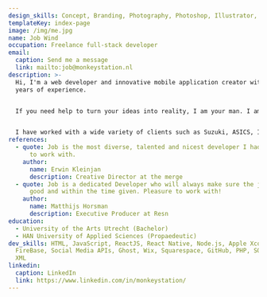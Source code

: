 ```yaml
---
design_skills: Concept, Branding, Photography, Photoshop, Illustrator, Video- & Audio Editing
templateKey: index-page
image: /img/me.jpg
name: Job Wind
occupation: Freelance full-stack developer
email:
  caption: Send me a message
  link: mailto:job@monkeystation.nl
description: >-
  Hi, I'm a web developer and innovative mobile application creator with over 15
  years of experience.


  If you need help to turn your ideas into reality, I am your man. I am what you would call a "one-stop shop", having considerable experience in the technical realisation and a good understanding of the creative side of the process.


  I have worked with a wide variety of clients such as Suzuki, ASICS, IKEA, TomTom, Brooks, KLM and many more.
references:
  - quote: Job is the most diverse, talented and nicest developer I had the pleasure
      to work with.
    author:
      name: Erwin Kleinjan
      description: Creative Director at the merge
  - quote: Job is a dedicated Developer who will always make sure the job is done
      good and within the time given. Pleasure to work with!
    author:
      name: Matthijs Horsman
      description: Executive Producer at Resn
education:
  - University of the Arts Utrecht (Bachelor)
  - HAN University of Applied Sciences (Propaedeutic)
dev_skills: HTML, JavaScript, ReactJS, React Native, Node.js, Apple Xcode,
  FireBase, Social Media APIs, Ghost, Wix, Squarespace, GitHub, PHP, SQL, JSON,
  XML
linkedin:
  caption: LinkedIn
  link: https://www.linkedin.com/in/monkeystation/
---
```

